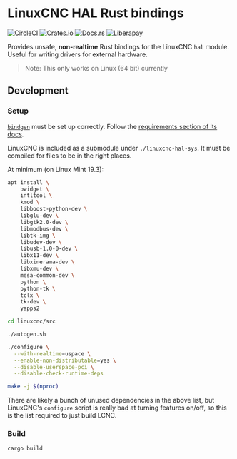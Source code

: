 # LinuxCNC HAL Rust bindings

[![CircleCI](https://circleci.com/gh/jamwaffles/linuxcnc-hal-rs.svg?style=shield)](https://circleci.com/gh/jamwaffles/linuxcnc-hal-rs)
[![Crates.io](https://img.shields.io/crates/v/linuxcnc-hal-sys.svg)](https://crates.io/crates/linuxcnc-hal-sys)
[![Docs.rs](https://docs.rs/linuxcnc-hal-sys/badge.svg)](https://docs.rs/linuxcnc-hal-sys)
[![Liberapay](https://img.shields.io/liberapay/patrons/jamwaffles.svg?logo=liberapay)](https://liberapay.com/jamwaffles)

Provides unsafe, **non-realtime** Rust bindings for the LinuxCNC `hal` module. Useful for writing drivers for external hardware.

> Note: This only works on Linux (64 bit) currently

## Development

### Setup

[`bindgen`](https://github.com/rust-lang/rust-bindgen) must be set up correctly. Follow the [requirements section of its docs](https://rust-lang.github.io/rust-bindgen/requirements.html).

LinuxCNC is included as a submodule under `./linuxcnc-hal-sys`. It must be compiled for files to be in the right places.

At minimum (on Linux Mint 19.3):

```bash
apt install \
    bwidget \
    intltool \
    kmod \
    libboost-python-dev \
    libglu-dev \
    libgtk2.0-dev \
    libmodbus-dev \
    libtk-img \
    libudev-dev \
    libusb-1.0-0-dev \
    libx11-dev \
    libxinerama-dev \
    libxmu-dev \
    mesa-common-dev \
    python \
    python-tk \
    tclx \
    tk-dev \
    yapps2

cd linuxcnc/src

./autogen.sh

./configure \
  --with-realtime=uspace \
  --enable-non-distributable=yes \
  --disable-userspace-pci \
  --disable-check-runtime-deps

make -j $(nproc)
```

There are likely a bunch of unused dependencies in the above list, but LinuxCNC's `configure` script is really bad at turning features on/off, so this is the list required to just build LCNC.

### Build

```bash
cargo build
```
